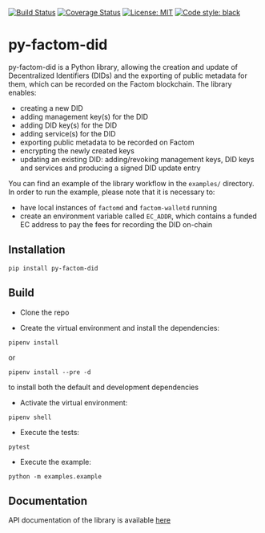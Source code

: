 [![Build Status](https://travis-ci.org/factomatic/py-factom-did.svg?branch=master)](https://travis-ci.org/factomatic/py-factom-did)
[![Coverage Status](https://coveralls.io/repos/github/factomatic/py-factom-did/badge.svg?branch=master)](https://coveralls.io/github/factomatic/py-factom-did?branch=master)
[![License: MIT](https://img.shields.io/badge/License-MIT-yellow.svg)](https://opensource.org/licenses/MIT)
[![Code style: black](https://img.shields.io/badge/code%20style-black-000000.svg)](https://github.com/ambv/black)

# py-factom-did

py-factom-did is a Python library, allowing the creation and update of Decentralized Identifiers (DIDs) and
the exporting of public metadata for them, which can be recorded on the Factom blockchain.
The library enables:

* creating a new DID
* adding management key(s) for the DID
* adding DID key(s) for the DID
* adding service(s) for the DID
* exporting public metadata to be recorded on Factom
* encrypting the newly created keys
* updating an existing DID: adding/revoking management keys, DID keys and services and producing a signed DID
update entry

You can find an example of the library workflow in the `examples/` directory. In order to run the
example, please note that it is necessary to:

* have local instances of `factomd` and `factom-walletd` running
* create an environment variable called `EC_ADDR`, which contains a funded EC
address to pay the fees for recording the DID on-chain

## Installation
```
pip install py-factom-did
```

## Build

* Clone the repo

* Create the virtual environment and install the dependencies:
```
pipenv install
```

or
```
pipenv install --pre -d
```
to install both the default and development dependencies

* Activate the virtual environment:
```
pipenv shell
```

* Execute the tests:
```
pytest
```

* Execute the example:
```
python -m examples.example
```

## Documentation
API documentation of the library is available [here](https://py-factom-did.readthedocs.io/en/stable/)
